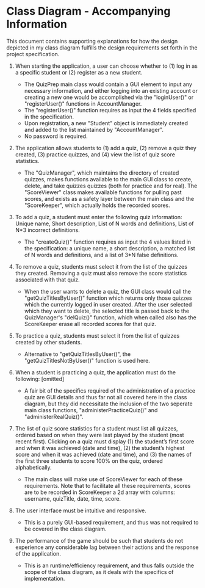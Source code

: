 # Class Diagram - Accompanying Information

This document contains supporting explanations for how the design depicted in my class diagram fulfills the design requirements set forth in the project specification.

1) When starting the application, a user can choose whether to (1) log in as a specific student or (2) register as a new student.
    * The QuizPrep main class would contain a GUI element to input any necessary information, and either logging into an existing account or creating a new one would be accomplished via the "loginUser()" or "registerUser()" functions in AccountManager.
    * The "registerUser()" function requires as input the 4 fields specified in the specification.
    * Upon registration, a new "Student" object is immediately created and added to the list maintained by "AccountManager".
    * No password is required.

2) The application allows students to (1) add a quiz, (2) remove a quiz they created, (3)
practice quizzes, and (4) view the list of quiz score statistics.
    * The "QuizManager", which maintains the directory of created quizzes, makes functions available to the main GUI class to create, delete, and take quizzes quizzes (both for practice and for real).  The "ScoreViewer" class makes available functions for pulling past scores, and exists as a safety layer between the main class and the "ScoreKeeper", which actually holds the recorded scores.

3) To add a quiz, a student must enter the following quiz information: Unique name, Short description, List of N words and definitions, List of N*3 incorrect definitions.
    * The "createQuiz()" function requires as input the 4 values listed in the specification: a unique name, a short description, a matched list of N words and definitions, and a list of 3*N false definitions.

4) To remove a quiz, students must select it from the list of the quizzes they created.
Removing a quiz must also remove the score statistics associated with that quiz.
    * When the user wants to delete a quiz, the GUI class would call the "getQuizTitlesByUser()" function which returns only those quizzes which the currently logged in user created.  After the user selected which they want to delete, the selected title is passed back to the QuizManager's "delQuiz()" function, which when called also has the ScoreKeeper erase all recorded scores for that quiz.

5) To practice a quiz, students must select it from the list of quizzes created by other
students.
    * Alternative to "getQuizTitlesByUser()", the "getQuizTitlesNotByUser()" function is used here.

6) When a student is practicing a quiz, the application must do the following: [omitted]
    * A fair bit of the specifics required of the administration of a practice quiz are GUI details and thus far not all covered here in the class diagram, but they did necessitate the inclusion of the two seperate main class functions, "administerPracticeQuiz()" and "administerRealQuiz()".

7) The list of quiz score statistics for a student must list all quizzes, ordered based on when
they were last played by the student (most recent first). Clicking on a quiz must display
(1) the student’s first score and when it was achieved (date and time), (2) the student’s
highest score and when it was achieved (date and time), and (3) the names of the first
three students to score 100% on the quiz, ordered alphabetically.
    * The main class will make use of ScoreViewer for each of these requirements.  Note that to facilitate all these requirements, scores are to be recorded in ScoreKeeper a 2d array with columns: username, quizTitle, date, time, score.

8) The user interface must be intuitive and responsive.
    * This is a purely GUI-based requirement, and thus was not required to be covered in the class diagram.

9) The performance of the game should be such that students do not experience any
considerable lag between their actions and the response of the application.
    * This is an runtime/efficiency requirement, and thus falls outside the scope of the class diagram, as it deals with the specifics of implementation.
